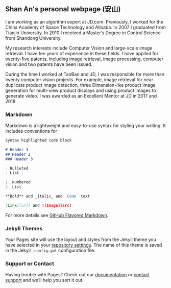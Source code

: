 ## Shan An's personal webpage (安山)

I am working as an algorithm expert at JD.com. Previously, I worked for the China Academy of Space Technology and Alibaba.
In 2007 I graduated from Tianjin University. In 2010 I received a Master’s Degree in Control Science from Shandong University. 

My research interests include Computer Vision and large-scale image retrieval. I have ten years of experience in these fields.
I have applied for twenty-five patents, including image retrieval, image processing, computer vision and two patents have been issued.

During the time I worked at TaoBao and JD, I was responsible for more than twenty computer vision projects. For example, image retrieval for near duplicate product image detection, three Dimension-like product image generation for multi-view product displays and using product images to generate video. I was awarded as an Excellent Mentor at JD in 2017 and 2018.

### Markdown

Markdown is a lightweight and easy-to-use syntax for styling your writing. It includes conventions for

```markdown
Syntax highlighted code block

# Header 1
## Header 2
### Header 3

- Bulleted
- List

1. Numbered
2. List

**Bold** and _Italic_ and `Code` text

[Link](url) and ![Image](src)
```

For more details see [GitHub Flavored Markdown](https://guides.github.com/features/mastering-markdown/).

### Jekyll Themes

Your Pages site will use the layout and styles from the Jekyll theme you have selected in your [repository settings](https://github.com/AnshanTJU/AnshanTJU.github.io/settings). The name of this theme is saved in the Jekyll `_config.yml` configuration file.

### Support or Contact

Having trouble with Pages? Check out our [documentation](https://help.github.com/categories/github-pages-basics/) or [contact support](https://github.com/contact) and we’ll help you sort it out.
